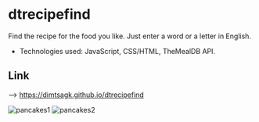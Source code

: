 # dtrecipefind
Find the recipe for the food you like. Just enter a word or a letter in English.
- Technologies used: JavaScript, CSS/HTML, TheMealDB API.

## Link
--> https://dimtsagk.github.io/dtrecipefind

![pancakes1](https://github.com/user-attachments/assets/efb27fbe-183b-4054-a03c-ddf7f83c7938)
![pancakes2](https://github.com/user-attachments/assets/860886bb-a60c-4861-90ca-cda8e08608b8)
